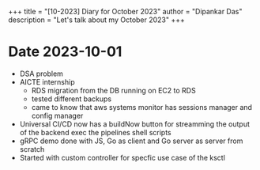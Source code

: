 +++
title = "[10-2023] Diary for October 2023"
author = "Dipankar Das"
description = "Let's talk about my October 2023"
+++

# Date 2023-10-01
* DSA problem
* AICTE internship
  * RDS migration from the DB running on EC2 to RDS
  * tested different backups
  * came to know that aws systems monitor has sessions manager and config manager
* Universal CI/CD now has a buildNow button for streamming the output of the backend exec the pipelines shell scripts
* gRPC demo done with JS, Go as client and Go server as server from scratch
* Started with custom controller for specfic use case of the ksctl
